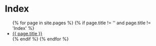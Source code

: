 # Index

<ul>
{% for page in site.pages %}
{% if page.title != '' and page.title != 'Index' %}
  <li><a href="{{ page.url | relative_url }}">{{ page.title }}</a></li>
{% endif %}
{% endfor %}
</ul>

